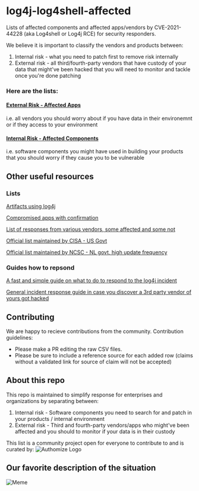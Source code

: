 # log4j-log4shell-affected
Lists of affected components and affected apps/vendors by CVE-2021-44228 (aka Log4shell or Log4j RCE) for security responders. 

We believe it is important to classify the vendors and products between:
1. Internal risk - what you need to patch first to remove risk internally
2. External risk - all third/fourth-party vendors that have custody of your data that might've been hacked that you will need to monitor and tackle once you're done patching

### Here are the lists:

#### [External Risk - Affected Apps](https://github.com/authomize/log4j-log4shell-affected/blob/master/affected_apps.md)

i.e. all vendors you should worry about if you have data in their environemnt or if they access to your environment

#### [Internal Risk - Affected Components](https://github.com/authomize/log4j-log4shell-affected/blob/master/affected_components.md)

i.e. software components you might have used in building your products that you should worry if they cause you to be vulnerable 
 

## Other useful resources
### Lists

[Artifacts using log4j](https://mvnrepository.com/artifact/org.apache.logging.log4j/log4j-core)

[Compromised apps with confirmation](https://github.com/YfryTchsGD/Log4jAttackSurface)

[List of responses from various vendors, some affected and some not](https://gist.github.com/SwitHak/b66db3a06c2955a9cb71a8718970c592)

[Official list maintained by CISA - US Govt](https://github.com/cisagov/log4j-affected-db)

[Official list maintained by NCSC - NL govt, high update frequency](https://github.com/NCSC-NL/log4shell/tree/main/software)


### Guides how to repsond

[A fast and simple guide on what to do to respond to the log4j incident](https://www.authomize.com/blog/authomizes-response-and-mitigation-guide-to-the-log4shell-vulnerability/)

[General incident response guide in case you discover a 3rd party vendor of yours got hacked](https://resources.panorays.com/hubfs/assets/The_Third-Party_Incident_Response_Playbook.pdf)


## Contributing
We are happy to recieve contributions from the community. 
Contribution guidelines:
- Please make a PR editing the raw CSV files. 
- Please be sure to include a reference source for each added row (claims without a validated link for source of claim will not be accepted)


## About this repo
This repo is maintained to simplify response for enterprises and organizations by separating between:
1. Internal risk - Software components you need to search for and patch in your products / internal environment
2. External risk - Third and fourth-party vendors/apps who might've been affected and you should to monitor if your data is in their custody

This list is a community project open for everyone to contribute to and is curated by:
![Authomize Logo](https://www.authomize.com/wp-content/uploads/2021/12/github-banner-authomize.png)


## Our favorite description of the situation
![Meme](https://user-images.githubusercontent.com/57227377/145719037-d8fe4303-7d50-41ea-919f-1e7f525f8680.png)
